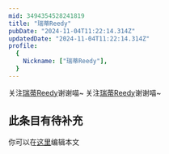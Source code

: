 ```yaml
---
mid: 3494354528241819
title: "瑞蒂Reedy"
pubDate: "2024-11-04T11:22:14.314Z"
updatedDate: "2024-11-04T11:22:14.314Z"
profile:
  {
    Nickname: ["瑞蒂Reedy"],
  }
---
```


关注[瑞蒂Reedy](https://space.bilibili.com/3494354528241819)谢谢喵~ 关注[瑞蒂Reedy](https://space.bilibili.com/3494354528241819)谢谢喵~

## 此条目有待补充
你可以在[这里](https://github.com/Yuhanawa/VTuber.ICU/edit/master/src/content/v/瑞蒂Reedy/index.md)编辑本文
